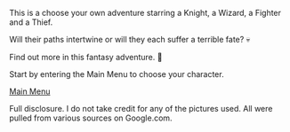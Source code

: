 This is a choose your own adventure starring a Knight, a Wizard, a Fighter and a Thief.

Will their paths intertwine or will they each suffer a terrible fate? :skull:

Find out more in this fantasy adventure. :dragon:

Start by entering the Main Menu to choose your character.

[Main Menu](./_main-menu.md)







Full disclosure.  I do not take credit for any of the pictures used.  All were pulled from various sources on Google.com.